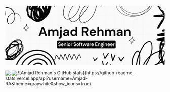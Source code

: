 ![Amjad Rehman A](https://github.com/Amjad-RA/Amjad-RA/blob/main/banner-md.png)

<a href="https://github.com/anuraghazra/github-readme-stats">
  <img height=200 align="center" src="https://github-readme-stats.vercel.app/api?username=Amjad-RA&theme=graywhite&show_icons=true" />
</a>
<a href="https://github.com/anuraghazra/convoychat">
  <img height=200 align="center" src="https://github-readme-stats.vercel.app/api/top-langs?username=anuraghazra&layout=compact&langs_count=8&card_width=320" />
</a>
![Amjad Rehman's GitHub stats](https://github-readme-stats.vercel.app/api?username=Amjad-RA&theme=graywhite&show_icons=true)
